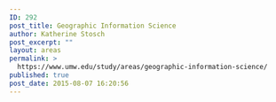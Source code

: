 ```yaml
---
ID: 292
post_title: Geographic Information Science
author: Katherine Stosch
post_excerpt: ""
layout: areas
permalink: >
  https://www.umw.edu/study/areas/geographic-information-science/
published: true
post_date: 2015-08-07 16:20:56
---
```


<!-- Types Custom Fields: -->

<!-- End Types Custom Fields -->